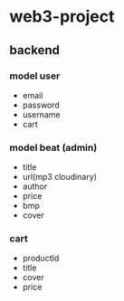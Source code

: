 # web3-project
## backend

### model user
* email
* password
* username
* cart

### model beat (admin)
* title
* url(mp3 cloudinary)
* author
* price
* bmp
* cover 

### cart
* productId
* title
* cover 
* price

